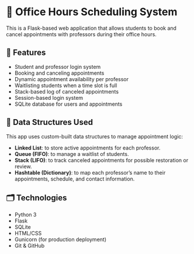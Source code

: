 # 📅 Office Hours Scheduling System

This is a Flask-based web application that allows students to book and cancel appointments with professors during their office hours.

## 🚀 Features

- Student and professor login system
- Booking and canceling appointments
- Dynamic appointment availability per professor
- Waitlisting students when a time slot is full
- Stack-based log of canceled appointments
- Session-based login system
- SQLite database for users and appointments

## 🧠 Data Structures Used

This app uses custom-built data structures to manage appointment logic:

- **Linked List**: to store active appointments for each professor.
- **Queue (FIFO)**: to manage a waitlist of students.
- **Stack (LIFO)**: to track canceled appointments for possible restoration or review.
- **Hashtable (Dictionary)**: to map each professor’s name to their appointments, schedule, and contact information.



## 🗂 Technologies

- Python 3
- Flask
- SQLite
- HTML/CSS
- Gunicorn (for production deployment)
- Git & GitHub


